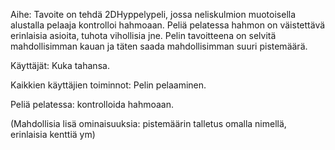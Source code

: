 ﻿Aihe: Tavoite on tehdä 2DHyppelypeli, jossa neliskulmion muotoisella alustalla pelaaja kontrolloi hahmoaan. Peliä pelatessa hahmon on väistettävä erinlaisia asioita, tuhota vihollisia jne. Pelin tavoitteena on selvitä mahdollisimman kauan ja täten saada mahdollisimman suuri pistemäärä.

Käyttäjät: Kuka tahansa.

Kaikkien käyttäjien toiminnot: Pelin pelaaminen. 

Peliä pelatessa: kontrolloida hahmoaan.	

(Mahdollisia lisä ominaisuuksia:
pistemäärin talletus omalla nimellä, erinlaisia kenttiä ym)



